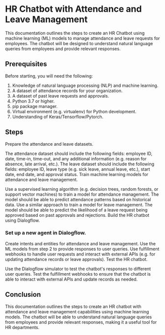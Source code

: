 # HR Chatbot with Attendance and Leave Management

This documentation outlines the steps to create an HR Chatbot using machine learning (ML) models to manage attendance and leave requests for employees. 
The chatbot will be designed to understand natural language queries from employees and provide relevant responses.

## Prerequisites
Before starting, you will need the following:

1) Knowledge of natural language processing (NLP) and machine learning.
2) A dataset of attendance records for your organization.
3) A dataset of past leave requests and approvals.
4) Python 3.7 or higher.
5) pip package manager.
6) Virtual environment (e.g. virtualenv) for Python development.
7) Understanding of Keras/Tensorflow/Pytorch.

## Steps
Prepare the attendance and leave datasets.

The attendance dataset should include the following fields: employee ID, date, time-in, time-out, and any additional information (e.g. reason for absence, late arrival, etc.).
The leave dataset should include the following fields: employee ID, leave type (e.g. sick leave, annual leave, etc.), start date, end date, and approval status.
Train machine learning models for attendance and leave management.

Use a supervised learning algorithm (e.g. decision trees, random forests, or support vector machines) to train a model for attendance management. The model should be able to predict attendance patterns based on historical data.
Use a similar approach to train a model for leave management. The model should be able to predict the likelihood of a leave request being approved based on past approvals and rejections.
Build the HR chatbot using Dialogflow.

### Set up a new agent in Dialogflow.
Create intents and entities for attendance and leave management. Use the ML models from step 2 to provide responses to user queries.
Use fulfillment webhooks to handle user requests and interact with external APIs (e.g. for updating attendance records or leave approvals).
Test the HR chatbot.

Use the Dialogflow simulator to test the chatbot's responses to different user queries.
Test the fulfillment webhooks to ensure that the chatbot is able to interact with external APIs and update records as needed.
## Conclusion
This documentation outlines the steps to create an HR chatbot with attendance and leave management capabilities using machine learning models. The chatbot will be able to understand natural language queries from employees and provide relevant responses, making it a useful tool for HR departments.
